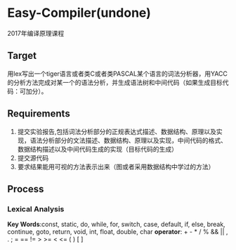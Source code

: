 # Easy-Compiler(undone)
2017年编译原理课程

## Target
用lex写出一个tiger语言或者类C或者类PASCAL某个语言的词法分析器，用YACC的分析方法完成对某一个的语法分析，并生成语法树和中间代码（如果生成目标代码：可加分）。 

## Requirements
1. 提交实验报告,包括词法分析部分的正规表达式描述、数据结构、原理以及实现，语法分析部分的文法描述、数据结构、原理以及实现，中间代码的格式、数据结构描述以及中间代码生成的实现（目标代码的生成）
2. 提交源代码
3. 要求结果能用可视的方法表示出来（图或者采用数据结构中学过的方法） 

## Process

### Lexical Analysis

**Key Words**:const, static, do, while, for, switch, case, default, if, else, break, continue, goto, return, void, int, float, double, char 
**operator**: + - * / % && || , . ;  = == != > >= < <= ( ) [ ]
